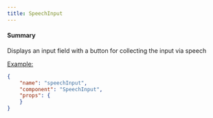 ```yaml
---
title: SpeechInput
---
```


#### Summary

Displays an input field with a button for collecting the input via speech

<u>Example:</u>

```JSON
{
    "name": "speechInput",
    "component": "SpeechInput",
    "props": {
    }
}
```
